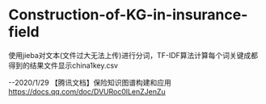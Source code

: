 # Construction-of-KG-in-insurance-field

使用jieba对文本(文件过大无法上传)进行分词，TF-IDF算法计算每个词关键成都得到的结果文件显示china1key.csv

--2020/1/29
【腾讯文档】保险知识图谱构建和应用
https://docs.qq.com/doc/DVURoc0lLenZJenZu
